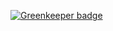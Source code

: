 
[![Greenkeeper badge](https://badges.greenkeeper.io/the-nuel/uniformly.svg)](https://greenkeeper.io/)
